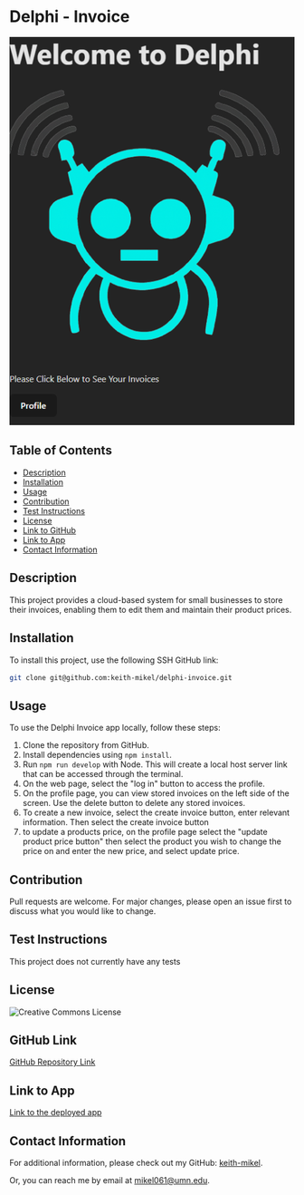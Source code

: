 # Delphi - Invoice

<img src='./client/src/assets/delphi inv.png'>

## Table of Contents
- [Description](#description)
- [Installation](#installation)
- [Usage](#usage)
- [Contribution](#contribution)
- [Test Instructions](#test)
- [License](#license)
- [Link to GitHub](#githubLink)
- [Link to App](#appLink)
- [Contact Information](#contact)

## Description
This project provides a cloud-based system for small businesses to store their invoices, enabling them to edit them and maintain their product prices.

## Installation
To install this project, use the following SSH GitHub link:

```bash
git clone git@github.com:keith-mikel/delphi-invoice.git
```

## Usage
To use the Delphi Invoice app locally, follow these steps:

1. Clone the repository from GitHub.
2. Install dependencies using `npm install`.
3. Run `npm run develop` with Node. This will create a local host server link that can be accessed through the terminal.
4. On the web page, select the "log in" button to access the profile.
5. On the profile page, you can view stored invoices on the left side of the screen. Use the delete button to delete any stored invoices.
6. To create a new invoice, select the create invoice button, enter relevant information. Then select the create invoice button
7. to update a products price, on the profile page select the "update product price button" then select the product you wish to change the price on and enter the new price, and select update price.

## Contribution
Pull requests are welcome. For major changes, please open an issue first to discuss what you would like to change.

## Test Instructions
This project does not currently have any tests

## License
![Creative Commons License](https://img.shields.io/badge/license-Creative%20Commons-blue.svg)

## GitHub Link
[GitHub Repository Link](https://github.com/keith-mikel/delphi-invoice)

## Link to App
[Link to the deployed app](https://warm-crag-10722-6c313b28cb29.herokuapp.com)

## Contact Information
For additional information, please check out my GitHub: [keith-mikel](https://github.com/keith-mikel).

Or, you can reach me by email at mikel061@umn.edu.